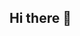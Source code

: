 ## Hi there 👋

<!--
My name is Miguel Belbute (aka, zorrocris) and here is some info about me:

- 🖥️ Master's student in Computer Science and Engineering @ Instituto Superior Técnico, University of Lisbon
- 🎮 Master's specialization in 2 areas: Video Game Development and Artificial Intelligence
- 🤔 Currently working on my Master's thesis
- ⚡"To be great, be whole" - FP

[![zorrocrisis' GitHub stats](https://github-readme-stats.vercel.app/api?username=zorrocrisis)](https://github.com/zorrocrisis/github-readme-stats)
-->
